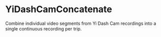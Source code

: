 # YiDashCamConcatenate
Combine individual video segments from Yi Dash Cam recordings into a single continuous recording per trip.

